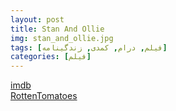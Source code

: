 ```yaml
---
layout: post
title: Stan And Ollie
img: stan_and_ollie.jpg
tags: [فیلم, درام, کمدی, زندگینامه]
categories: [فیلم]
---
```


[imdb](https://www.imdb.com/title/tt3385524/)  
[RottenTomatoes](https://www.rottentomatoes.com/m/stan_and_ollie)
